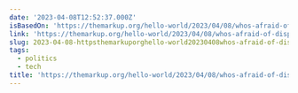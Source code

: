 ```yaml
---
date: '2023-04-08T12:52:37.000Z'
isBasedOn: 'https://themarkup.org/hello-world/2023/04/08/whos-afraid-of-disparate-impact'
link: 'https://themarkup.org/hello-world/2023/04/08/whos-afraid-of-disparate-impact'
slug: 2023-04-08-httpsthemarkuporghello-world20230408whos-afraid-of-disparate-impact
tags:
  - politics
  - tech
title: 'https://themarkup.org/hello-world/2023/04/08/whos-afraid-of-disparate-impact'
---
```


